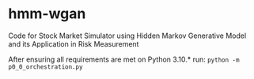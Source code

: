 # hmm-wgan
Code for Stock Market Simulator using Hidden Markov Generative Model and its Application in Risk Measurement

After ensuring all requirements are met on Python 3.10.* run: `python -m p0_0_orchestration.py`
